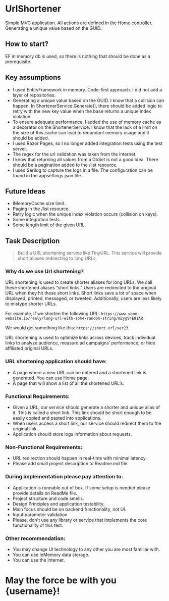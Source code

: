 # UrlShortener
Simple MVC application. All actions are defined in the Home controller. Generating a unique value based on the GUID.

## How to start?
EF in memory db is used, so there is nothing that should be done as a prerequisite.

## Key assumptions 
- I used EntityFramework in memory. Code-first approach. I did not add a layer of repositories.
- Generating a unique value based on the GUID. I know that a collision can happen. In ShortenerService.Generate(), there should be added logic to retry with the new key value when the base returns a unique index violation.
- To ensure adequate performance, I added the use of memory cache as a decorator on the ShortenerService. I know that the lack of a limit on the size of this cache can lead to redundant memory usage and it should be added.
- I used Razor Pages, so I no longer added integration tests using the test server.
- The regex for the url validation was taken from the Internet.
- I know that returning all values from a DbSet is not a good idea. There should be a pagination added to the /list resource.
- I used Serilog to capture the logs in a file. The configuration can be found in the appsettings.json file.

## Future Ideas
- IMemoryCache size limit.
- Paging in the /list resource.
- Retry logic when the unique index violation occurs (collision on keys).
- Some integration tests.
- Some length limit of the given URL.

## Task Description 
>Build a URL shortening service like TinyURL. This service will provide short aliases redirecting to long URLs.
### Why do we use Url shortening?
URL shortening is used to create shorter aliases for long URLs. We call these shortened aliases “short links.” Users are redirected to the original URL when they hit these short links. Short links save a lot of space when displayed, printed, messaged, or tweeted. Additionally, users are less likely to mistype shorter URLs.

For example, if we shorten the following URL: `https://www.some-website.io/realy/long-url-with-some-random-string/m2ygV4E81AR`

We would get something like this: `https://short.url/xer23`

URL shortening is used to optimize links across devices, track individual links to analyze audience, measure ad campaigns’ performance, or hide affiliated original URLs.

### URL shortening application should have:
 - A page where a new URL can be entered and a shortened link is generated. You can use Home page.
 - A page that will show a list of all the shortened URL’s.
### Functional Requirements:
- Given a URL, our service should generate a shorter and unique alias of it. This is called a short link. This link should be short enough to be easily copied and pasted into applications.
- When users access a short link, our service should redirect them to the original link.
- Application should store logs information about requests.
### Non-Functional Requirements:
- URL redirection should happen in real-time with minimal latency.
- Please add small project description to Readme.md file.
### During implementation please pay attention to:
- Application is runnable out of box. If some setup is needed please provide details on ReadMe file.
- Project structure and code smells.
- Design Principles and application testability.
- Main focus should be on backend functionality, not UI.
- Input parameter validation.
- Please, don't use any library or service that implements the core functionality of this test.
### Other recommendation:
- You may change UI technology to any other you are most familiar with.
- You can use InMemory data storage.
- You can use the Internet.
# May the force be with you {username}!
